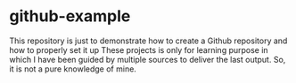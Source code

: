 # github-example
This repository is just to demonstrate how to create a Github repository and how to properly set it up 
These projects is only for learning purpose in which I have been guided by multiple sources to deliver the last output. So, it is not a pure knowledge of mine.
